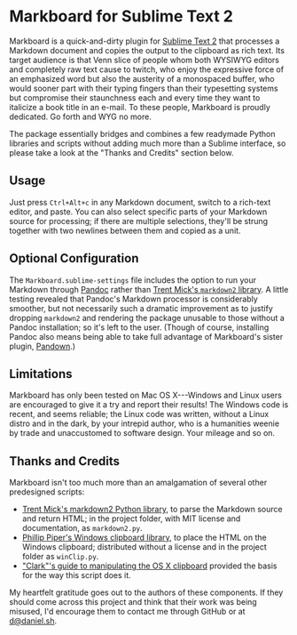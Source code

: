 # Markboard for Sublime Text 2
Markboard is a quick-and-dirty plugin for [Sublime Text 2](http://sublimetext.com) that processes a Markdown document and copies the output to the clipboard as rich text. Its target audience is that Venn slice of people whom both WYSIWYG editors and completely raw text cause to twitch, who enjoy the expressive force of an emphasized word but also the austerity of a monospaced buffer, who would sooner part with their typing fingers than their typesetting systems but compromise their staunchness each and every time they want to italicize a book title in an e-mail. To these people, Markboard is proudly dedicated. Go forth and WYG no more.

The package essentially bridges and combines a few readymade Python libraries and scripts without adding much more than a Sublime interface, so please take a look at the "Thanks and Credits" section below.


## Usage
Just press `Ctrl+Alt+c` in any Markdown document, switch to a rich-text editor, and paste. You can also select specific parts of your Markdown source for processing; if there are multiple selections, they'll be strung together with two newlines between them and copied as a unit.


## Optional Configuration
The `Markboard.sublime-settings` file includes the option to run your Markdown through [Pandoc](http://johnmacfarlane.net/pandoc/) rather than [Trent Mick's `markdown2` library](https://github.com/trentm/python-markdown2). A little testing revealed that Pandoc's Markdown processor is considerably smoother, but not necessarily such a dramatic improvement as to justify dropping `markdown2` and rendering the package unusable to those without a Pandoc installation; so it's left to the user. (Though of course, installing Pandoc also means being able to take full advantage of Markboard's sister plugin, [Pandown](http://sublime.daniel.sh/pandown/).)


## Limitations
Markboard has only been tested on Mac OS X---Windows and Linux users are encouraged to give it a try and report their results! The Windows code is recent, and seems reliable; the Linux code was written, without a Linux distro and in the dark, by your intrepid author, who is a humanities weenie by trade and unaccustomed to software design. Your mileage and so on.


## Thanks and Credits
Markboard isn't too much more than an amalgamation of several other predesigned scripts:

* [Trent Mick's markdown2 Python library](https://github.com/trentm/python-markdown2), to parse the Markdown source and return HTML; in the project folder, with MIT license and documentation, as `markdown2.py`.
* [Phillip Piper's Windows clipboard library](http://code.activestate.com/recipes/474121-getting-html-from-the-windows-clipboard/), to place the HTML on the Windows clipboard; distributed without a license and in the project folder as `winClip.py`.
* ["Clark"'s guide to manipulating the OS X clipboard](http://www.libertypages.com/clarktech/?p=3299) provided the basis for the way this script does it.

My heartfelt gratitude goes out to the authors of these components. If they should come across this project and think that their work was being misused, I'd encourage them to contact me through GitHub or at <d@daniel.sh>.